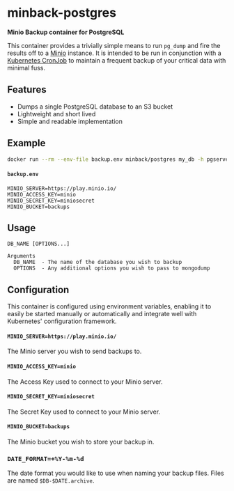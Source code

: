 # minback-postgres
**Minio Backup container for PostgreSQL**

This container provides a trivially simple means to run `pg_dump` and fire the results off
to a [Minio][] instance. It is intended to be run in conjunction with a [Kubernetes CronJob][]
to maintain a frequent backup of your critical data with minimal fuss.

## Features
* Dumps a single PostgreSQL database to an S3 bucket
* Lightweight and short lived
* Simple and readable implementation

## Example
```sh
docker run --rm --env-file backup.env minback/postgres my_db -h pgserver1
```

#### `backup.env`
```
MINIO_SERVER=https://play.minio.io/
MINIO_ACCESS_KEY=minio
MINIO_SECRET_KEY=miniosecret
MINIO_BUCKET=backups
```

## Usage
```
DB_NAME [OPTIONS...]

Arguments
  DB_NAME  - The name of the database you wish to backup
  OPTIONS  - Any additional options you wish to pass to mongodump
```

## Configuration
This container is configured using environment variables, enabling it to easily be started
manually or automatically and integrate well with Kubernetes' configuration framework.

#### `MINIO_SERVER=https://play.minio.io/`
The Minio server you wish to send backups to.

#### `MINIO_ACCESS_KEY=minio`
The Access Key used to connect to your Minio server.

#### `MINIO_SECRET_KEY=miniosecret`
The Secret Key used to connect to your Minio server.

#### `MINIO_BUCKET=backups`
The Minio bucket you wish to store your backup in.

### `DATE_FORMAT=+%Y-%m-%d`
The date format you would like to use when naming your backup files. Files are named `$DB-$DATE.archive`.

[Kubernetes CronJob]: https://kubernetes.io/docs/concepts/workloads/controllers/cron-jobs/
[Minio]: https://minio.io/
